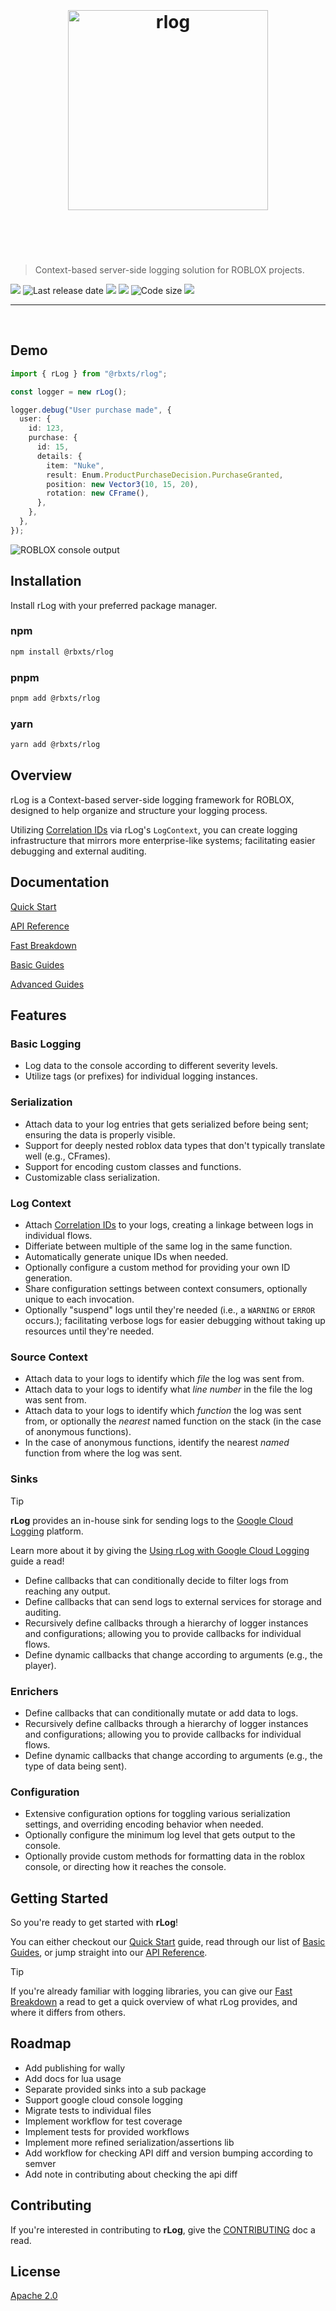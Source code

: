 <h1 align="center">
 <br>
 <br>
<img width="320" src="./static/logo.svg" alt="rlog"/>
 <br>
 <br>
 <br>
</h1>

> Context-based server-side logging solution for ROBLOX projects.

<p align="left">
<a alt="Released version" href="https://www.npmjs.com/package/@rbxts/rlog">
<img src="https://img.shields.io/npm/v/%40rbxts%2Frlog?style=flat-square"></a>
<img alt="Last release date" src="https://img.shields.io/github/release-date/daymxn/rlog?label=last%20release">
<a alt="Last commit date" href="https://github.com/daymxn/rLog/commits/main/">
<img src="https://img.shields.io/github/last-commit/daymxn/rlog/main?style=flat-square"></a>
<a alt="Open issues" href="https://github.com/daymxn/rLog/issues">
<img src="https://img.shields.io/github/issues/daymxn/rlog?style=flat-square"></a>
<img alt="Code size" src="https://img.shields.io/github/languages/code-size/daymxn/rlog?style=flat-square">
<a alt="License" href="https://github.com/daymxn/rLog/blob/main/LICENSE">
<img src="https://img.shields.io/github/license/daymxn/rlog?style=flat-square"></a>
</p>

---

<br>

## Demo

```ts
import { rLog } from "@rbxts/rlog";

const logger = new rLog();

logger.debug("User purchase made", {
  user: {
    id: 123,
    purchase: {
      id: 15,
      details: {
        item: "Nuke",
        result: Enum.ProductPurchaseDecision.PurchaseGranted,
        position: new Vector3(10, 15, 20),
        rotation: new CFrame(),
      },
    },
  },
});
```

![ROBLOX console output](./static/demo-output.png)

## Installation

Install rLog with your preferred package manager.

### npm

```sh
npm install @rbxts/rlog
```

### pnpm

```sh
pnpm add @rbxts/rlog
```

### yarn

```sh
yarn add @rbxts/rlog
```

## Overview

rLog is a Context-based server-side logging framework for ROBLOX, designed to help organize and structure your logging process.

Utilizing [Correlation IDs](https://microsoft.github.io/code-with-engineering-playbook/observability/correlation-id/) via rLog's `LogContext`, you can create logging infrastructure that mirrors more enterprise-like systems; facilitating easier debugging and external auditing.

## Documentation

[Quick Start](https://rlog.daymxn.com/docs/quick-start)

[API Reference](https://rlog.daymxn.com/docs/api)

[Fast Breakdown](https://rlog.daymxn.com/docs/fast-breakdown)

[Basic Guides](https://rlog.daymxn.com/docs/category/guides)

[Advanced Guides](https://rlog.daymxn.com/docs/category/advanced-guides)

## Features

### Basic Logging

- Log data to the console according to different severity levels.
- Utilize tags (or prefixes) for individual logging instances.

### Serialization

- Attach data to your log entries that gets serialized before being sent; ensuring the data is properly visible.
- Support for deeply nested roblox data types that don't typically translate well (e.g., CFrames).
- Support for encoding custom classes and functions.
- Customizable class serialization.

### Log Context

- Attach [Correlation IDs](https://microsoft.github.io/code-with-engineering-playbook/observability/correlation-id/) to your logs, creating a linkage between logs in individual flows.
- Differiate between multiple of the same log in the same function.
- Automatically generate unique IDs when needed.
- Optionally configure a custom method for providing your own ID generation.
- Share configuration settings between context consumers, optionally unique to each invocation.
- Optionally "suspend" logs until they're needed (i.e., a `WARNING` or `ERROR` occurs.); facilitating verbose logs for easier debugging without taking up resources until they're needed.

### Source Context

- Attach data to your logs to identify which *file* the log was sent from.
- Attach data to your logs to identify what *line number* in the file the log was sent from.
- Attach data to your logs to identify which *function* the log was sent from, or optionally the *nearest* named function on the stack (in the case of anonymous functions).
- In the case of anonymous functions, identify the nearest *named* function from where the log was sent.

### Sinks

> [!TIP]
> **rLog** provides an in-house sink for sending logs to the [Google Cloud Logging](https://cloud.google.com/logging) platform.
>
> Learn more about it by giving the [Using rLog with Google Cloud Logging](http://localhost:3000/rlog/docs/advanced/google-cloud-logging) guide a read!

- Define callbacks that can conditionally decide to filter logs from reaching any output.
- Define callbacks that can send logs to external services for storage and auditing.
- Recursively define callbacks through a hierarchy of logger instances and configurations; allowing you to provide callbacks for individual flows.
- Define dynamic callbacks that change according to arguments (e.g., the player).

### Enrichers

- Define callbacks that can conditionally mutate or add data to logs.
- Recursively define callbacks through a hierarchy of logger instances and configurations; allowing you to provide callbacks for individual flows.
- Define dynamic callbacks that change according to arguments (e.g., the type of data being sent).

### Configuration

- Extensive configuration options for toggling various serialization settings, and overriding encoding behavior when needed.
- Optionally configure the minimum log level that gets output to the console.
- Optionally provide custom methods for formatting data in the roblox console, or directing how it reaches the console.

## Getting Started

So you're ready to get started with **rLog**!

You can either checkout our [Quick Start](https://rlog.daymxn.com/docs/quick-start) guide, read through our list of [Basic Guides](https://rlog.daymxn.com/docs/category/guides), or jump straight into our [API Reference](https://rlog.daymxn.com/docs/api).

> [!TIP]
> If you're already familiar with logging libraries, you can give our [Fast Breakdown](https://rlog.daymxn.com/docs/fast-breakdown) a read to get a quick overview of what rLog provides, and where it differs from others.

## Roadmap

- Add publishing for wally
- Add docs for lua usage
- Separate provided sinks into a sub package
- Support google cloud console logging
- Migrate tests to individual files
- Implement workflow for test coverage
- Implement tests for provided workflows
- Implement more refined serialization/assertions lib
- Add workflow for checking API diff and version bumping according to semver
- Add note in contributing about checking the api diff

## Contributing

If you're interested in contributing to **rLog**, give the [CONTRIBUTING](CONTRIBUTING.md) doc a read.

## License

[Apache 2.0](/LICENSE)
